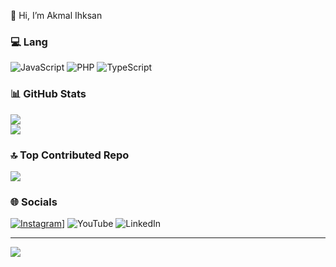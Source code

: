 
   👋 Hi, I’m Akmal Ihksan

  ### 💻 Lang 
  ![JavaScript](https://img.shields.io/badge/javascript-%23323330.svg?style=for-the-badge&logo=javascript&logoColor=white)
  ![PHP](https://img.shields.io/badge/PHP-%23323330?style=for-the-badge&logo=php&logoColor=white)
  ![TypeScript](https://img.shields.io/badge/TypeScript-%23323330?style=for-the-badge&logo=typescript&logoColor=white)


  
  ### 📊 GitHub Stats 
  ![](https://github-readme-streak-stats.herokuapp.com/?user=sancodeid&theme=dark&hide_border=true)<br/>
  ![](https://github-readme-stats.vercel.app/api/top-langs/?username=sancodeid&theme=dark&hide_border=true&include_all_commits=true&count_private=false&layout=compact)
  
  ### 🔝 Top Contributed Repo 
  ![](https://github-contributor-stats.vercel.app/api?username=sancodeid&limit=5&theme=dark&combine_all_yearly_contributions=true)
  
  ### 🌐 Socials 
  [![Instagram](https://img.shields.io/badge/Instagram-%23E4405F.svg?logo=Instagram&logoColor=white)](https://instagram.com/akmal_ihksan)]
  ![YouTube](https://img.shields.io/badge/YouTube-%23FF0000.svg?logo=YouTube&logoColor=white)
  ![LinkedIn](https://img.shields.io/badge/-LinkedIn-blue?style=flat-square&logo=Linkedin&logoColor=white&link=https://www.linkedin.com/in/akmal-ihksan-7177b1304?utm_source=share&utm_campaign=share_via&utm_content=profile&utm_medium=android_app)
  
  ---
  [![](https://visitcount.itsvg.in/api?id=sancodeid&icon=0&color=0)](https://visitcount.itsvg.in)

